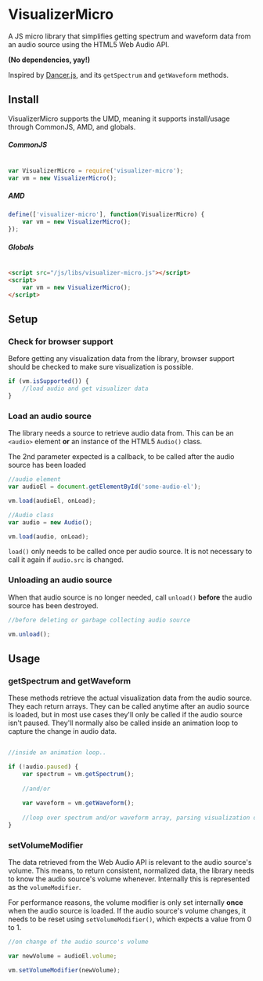 # VisualizerMicro

A JS micro library that simplifies getting spectrum and waveform data from an audio source using the HTML5 Web Audio API.

**(No dependencies, yay!)**

Inspired by [Dancer.js](), and its `getSpectrum` and `getWaveform` methods.

## Install

VisualizerMicro supports the UMD, meaning it supports install/usage through CommonJS, AMD, and globals.

##### CommonJS

```js

var VisualizerMicro = require('visualizer-micro');
var vm = new VisualizerMicro();

```

##### AMD

```js
define(['visualizer-micro'], function(VisualizerMicro) {
	var vm = new VisualizerMicro();
});

```

##### Globals

```html

<script src="/js/libs/visualizer-micro.js"></script>
<script>
	var vm = new VisualizerMicro();
</script>

```

## Setup

### Check for browser support

Before getting any visualization data from the library, browser support should be checked to make sure visualization is possible.

```js
if (vm.isSupported()) {
    //load audio and get visualizer data
}
```

### Load an audio source

The library needs a source to retrieve audio data from. This can be an `<audio>` element **or** an instance of the HTML5 `Audio()` class.

The 2nd parameter expected is a callback, to be called after the audio source has been loaded 

```js
//audio element
var audioEl = document.getElementById('some-audio-el');

vm.load(audioEl, onLoad);
```

```js
//Audio class
var audio = new Audio();

vm.load(audio, onLoad);

```

`load()` only needs to be called once per audio source. It is not necessary to call it again if `audio.src` is changed.

### Unloading an audio source

When that audio source is no longer needed, call `unload()` **before** the audio source has been destroyed.

```js
//before deleting or garbage collecting audio source

vm.unload();

```
        
## Usage

### getSpectrum and getWaveform

These methods retrieve the actual visualization data from the audio source. They each return arrays. They can be called anytime after an audio source is loaded, but in most use cases they'll only be called if the audio source isn't paused. They'll normally also be called inside an animation loop to capture the change in audio data.

```js

//inside an animation loop..

if (!audio.paused) {
    var spectrum = vm.getSpectrum();
    
    //and/or
    
    var waveform = vm.getWaveform();
    
    //loop over spectrum and/or waveform array, parsing visualization data..
}
```
    
### setVolumeModifier

The data retrieved from the Web Audio API is relevant to the audio source's volume. This means, to return consistent, normalized data, the library needs to know the audio source's volume whenever. Internally this is represented as the `volumeModifier`. 

For performance reasons, the volume modifier is only set internally **once** when the audio source is loaded. If the audio source's volume changes, it needs to be reset using `setVolumeModifier()`, which expects a value from 0 to 1.

```js
//on change of the audio source's volume

var newVolume = audioEl.volume;

vm.setVolumeModifier(newVolume);

```